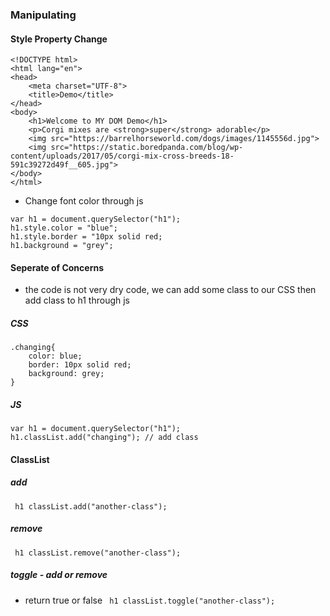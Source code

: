### Manipulating
#### Style Property Change
```
<!DOCTYPE html>
<html lang="en">
<head>
	<meta charset="UTF-8">
	<title>Demo</title>
</head>
<body>
	<h1>Welcome to MY DOM Demo</h1>
	<p>Corgi mixes are <strong>super</strong> adorable</p>
	<img src="https://barrelhorseworld.com/dogs/images/1145556d.jpg">
	<img src="https://static.boredpanda.com/blog/wp-content/uploads/2017/05/corgi-mix-cross-breeds-18-591c39272d49f__605.jpg">
</body>
</html>
```
* Change font color through js

```
var h1 = document.querySelector("h1");
h1.style.color = "blue";
h1.style.border = "10px solid red;
h1.background = "grey";
```

#### Seperate of Concerns
* the code is not very dry code, we can add some class to our CSS then add class to h1 through js

##### CSS
```
.changing{
    color: blue;
    border: 10px solid red;
    background: grey;
}
```
##### JS
```
var h1 = document.querySelector("h1");
h1.classList.add("changing"); // add class
```

#### ClassList 

##### add
``` h1 classList.add("another-class");```
##### remove
``` h1 classList.remove("another-class");```
##### toggle - add or remove
* return true or false 
``` h1 classList.toggle("another-class");```

